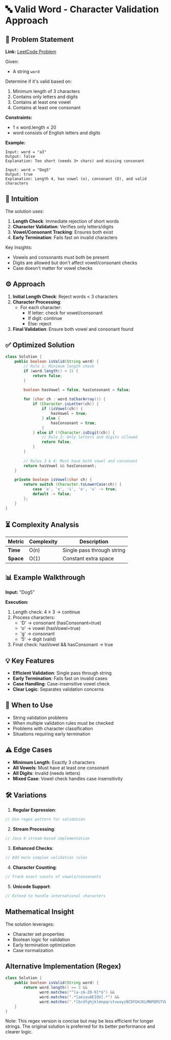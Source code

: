 # 🔤 Valid Word - Character Validation Approach

## 📜 Problem Statement
**Link:** [LeetCode Problem](https://leetcode.com/problems/valid-word/?envType=daily-question&envId=2025-07-15)

Given:
- A string `word`

Determine if it's valid based on:
1. Minimum length of 3 characters
2. Contains only letters and digits
3. Contains at least one vowel
4. Contains at least one consonant

**Constraints:**
- 1 ≤ word.length ≤ 20
- word consists of English letters and digits

**Example:**
```text
Input: word = "a3"
Output: false
Explanation: Too short (needs 3+ chars) and missing consonant

Input: word = "Dog5"
Output: true
Explanation: Length 4, has vowel (o), consonant (D), and valid characters
```

## 🧠 Intuition
The solution uses:
1. **Length Check**: Immediate rejection of short words
2. **Character Validation**: Verifies only letters/digits
3. **Vowel/Consonant Tracking**: Ensures both exist
4. **Early Termination**: Fails fast on invalid characters

Key Insights:
- Vowels and consonants must both be present
- Digits are allowed but don't affect vowel/consonant checks
- Case doesn't matter for vowel checks

## ⚙️ Approach
1. **Initial Length Check**: Reject words < 3 characters
2. **Character Processing**:
   - For each character:
     - If letter: check for vowel/consonant
     - If digit: continue
     - Else: reject
3. **Final Validation**: Ensure both vowel and consonant found

## ✅ Optimized Solution
```java
class Solution {
    public boolean isValid(String word) {
        // Rule 1: Minimum length check
        if (word.length() < 3) {
            return false;
        }

        boolean hasVowel = false, hasConsonant = false;
        
        for (char ch : word.toCharArray()) {
            if (Character.isLetter(ch)) {
                if (isVowel(ch)) {
                    hasVowel = true;
                } else {
                    hasConsonant = true;
                }
            } else if (!Character.isDigit(ch)) {
                // Rule 2: Only letters and digits allowed
                return false;
            }
        }
        
        // Rules 3 & 4: Must have both vowel and consonant
        return hasVowel && hasConsonant;
    }

    private boolean isVowel(char ch) {
        return switch (Character.toLowerCase(ch)) {
            case 'a', 'e', 'i', 'o', 'u' -> true;
            default -> false;
        };
    }
}
```

## ⏳ Complexity Analysis
| Metric          | Complexity | Description |
|-----------------|------------|-------------|
| **Time**        | O(n)       | Single pass through string |
| **Space**       | O(1)       | Constant extra space |

## 📊 Example Walkthrough
**Input:** "Dog5"

**Execution:**
1. Length check: 4 ≥ 3 → continue
2. Process characters:
   - 'D' → consonant (hasConsonant=true)
   - 'o' → vowel (hasVowel=true)
   - 'g' → consonant
   - '5' → digit (valid)
3. Final check: hasVowel && hasConsonant → true

## 💡 Key Features
- **Efficient Validation**: Single pass through string
- **Early Termination**: Fails fast on invalid cases
- **Case Handling**: Case-insensitive vowel check
- **Clear Logic**: Separates validation concerns

## 🚀 When to Use
- String validation problems
- When multiple validation rules must be checked
- Problems with character classification
- Situations requiring early termination

## ⚠️ Edge Cases
- **Minimum Length**: Exactly 3 characters
- **All Vowels**: Must have at least one consonant
- **All Digits**: Invalid (needs letters)
- **Mixed Case**: Vowel check handles case insensitivity

## 🛠 Variations
1. **Regular Expression**:
```java
// Use regex pattern for validation
```

2. **Stream Processing**:
```java
// Java 8 stream-based implementation
```

3. **Enhanced Checks**:
```java
// Add more complex validation rules
```

4. **Character Counting**:
```java
// Track exact counts of vowels/consonants
```

5. **Unicode Support**:
```java
// Extend to handle international characters
```

## Mathematical Insight
The solution leverages:
- Character set properties
- Boolean logic for validation
- Early termination optimization
- Case normalization

## Alternative Implementation (Regex)
```java
class Solution {
    public boolean isValid(String word) {
        return word.length() >= 3 &&
               word.matches("^[a-zA-Z0-9]*$") &&
               word.matches(".*[aeiouAEIOU].*") &&
               word.matches(".*[bcdfghjklmnpqrstvwxyzBCDFGHJKLMNPQRSTVWXYZ].*");
    }
}
```
Note: This regex version is concise but may be less efficient for longer strings. The original solution is preferred for its better performance and clearer logic.